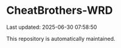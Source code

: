 # CheatBrothers-WRD

Last updated: 2025-06-30 07:58:50

This repository is automatically maintained.
